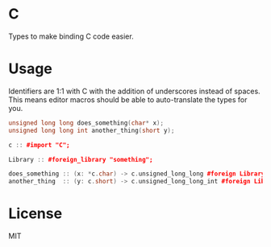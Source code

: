 # C

Types to make binding C code easier.

# Usage

Identifiers are 1:1 with C with the addition of underscores instead of spaces.
This means editor macros should be able to auto-translate the types for you.

```c
unsigned long long does_something(char* x);
unsigned long long int another_thing(short y);
```

```c++
c :: #import "C";

Library :: #foreign_library "something";

does_something :: (x: *c.char) -> c.unsigned_long_long #foreign Library;
another_thing  :: (y: c.short) -> c.unsigned_long_long_int #foreign Library;
```

# License

MIT
